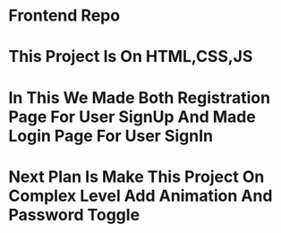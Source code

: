 # Frontend Repo
# This Project Is On HTML,CSS,JS 
# In This We Made Both Registration Page For User SignUp And Made Login Page For User SignIn
# Next Plan Is Make This Project On Complex Level Add Animation And Password Toggle
